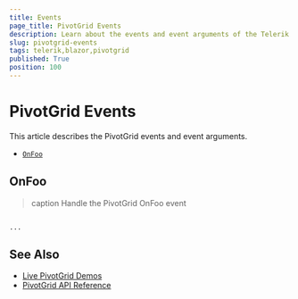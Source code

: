 ```yaml
---
title: Events
page_title: PivotGrid Events
description: Learn about the events and event arguments of the Telerik UI for Blazor PivotGrid.
slug: pivotgrid-events
tags: telerik,blazor,pivotgrid
published: True
position: 100
---
```


# PivotGrid Events

This article describes the PivotGrid events and event arguments.

* [`OnFoo`](#onfoo)

## OnFoo

>caption Handle the PivotGrid OnFoo event

````CSHTML

...

````


## See Also

* [Live PivotGrid Demos](https://demos.telerik.com/blazor-ui/pivotgrid)
* [PivotGrid API Reference](/blazor-ui/api/Telerik.Blazor.Components.TelerikPivotGrid-1)
